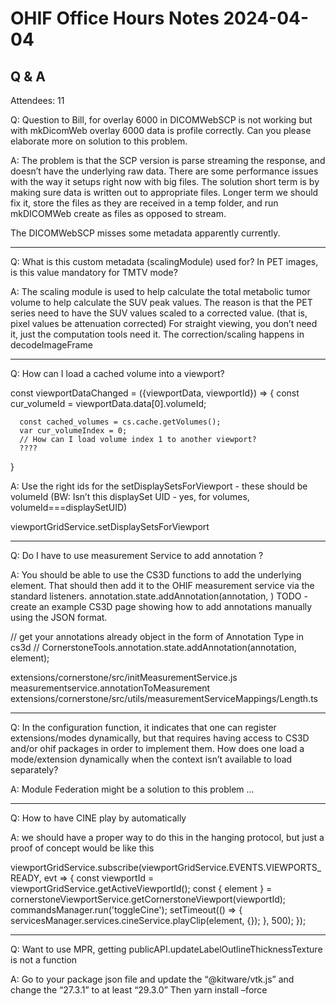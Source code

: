 # OHIF Office Hours Notes 2024-04-04


## Q & A

Attendees: 11

Q: Question to Bill, for overlay 6000 in DICOMWebSCP is not working but with mkDicomWeb overlay 6000 data is profile correctly. Can you please elaborate more on solution to this problem. 

A: The problem is that the SCP version is parse streaming the response, and doesn’t have the underlying raw data. There are some performance issues with the way it setups right now with big files. The solution short term is by making sure data is written out to appropriate files. Longer term we should fix it, store the files as they are received in a temp folder, and run mkDICOMWeb create as files as opposed to stream. 

The DICOMWebSCP misses some metadata apparently currently.

--- 

Q: What is this custom metadata (scalingModule) used for? In PET images, is this value mandatory for TMTV mode?

A: The scaling module is used to help calculate the total metabolic tumor volume to help calculate the SUV peak values.  The reason is that the PET series need to have the SUV values scaled to a corrected value. (that is, pixel values be attenuation corrected)  For straight viewing, you don’t need it, just the computation tools need it.
The correction/scaling happens in decodeImageFrame

---

Q: How can I load a cached volume into a viewport?

const viewportDataChanged = ({viewportData, viewportId}) => {
      const cur_volumeId = viewportData.data[0].volumeId;

      const cached_volumes = cs.cache.getVolumes();
      var cur_volumeIndex = 0;
      // How can I load volume index 1 to another viewport?
      ????
}


A: Use the right ids for the setDisplaySetsForViewport - these should be volumeId (BW: Isn’t this displaySet UID - yes, for volumes, volumeId===displaySetUID)

viewportGridService.setDisplaySetsForViewport

--- 

Q: Do I have to use measurement Service to add annotation ?

A: You should be able to use the CS3D functions to add the underlying element.  That should then add it to the OHIF measurement service via the standard listeners.
annotation.state.addAnnotation(annotation, <element or frame of reference UID>)
TODO - create an example CS3D page showing how to add annotations manually using the JSON format.

 // get your annotations already object in the form of Annotation Type in cs3d
 // CornerstoneTools.annotation.state.addAnnotation(annotation, element);

extensions/cornerstone/src/initMeasurementService.js
measurementservice.annotationToMeasurement
extensions/cornerstone/src/utils/measurementServiceMappings/Length.ts

--- 

Q: In the configuration function, it indicates that one can register extensions/modes dynamically, but that requires having access to CS3D and/or ohif packages in order to implement them.  How does one load a mode/extension dynamically when the context isn’t available to load separately?


A: Module Federation might be a solution to this problem …

---

Q: How to have CINE play by automatically

A: we should have a proper way to do this in the hanging protocol, but just a proof of concept would be like this 


  viewportGridService.subscribe(viewportGridService.EVENTS.VIEWPORTS_READY, evt => {
    const viewportId = viewportGridService.getActiveViewportId();
    const { element } = cornerstoneViewportService.getCornerstoneViewport(viewportId);
    commandsManager.run('toggleCine');
    setTimeout(() => {
      servicesManager.services.cineService.playClip(element, {});
    }, 500);
  });

---

Q: Want to use MPR, getting publicAPI.updateLabelOutlineThicknessTexture is not a function

A: Go to your package json file and update the “@kitware/vtk.js” and change the “27.3.1” to at least “29.3.0”
Then yarn install –force



